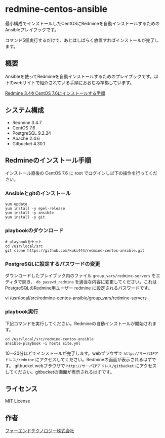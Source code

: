 # redmine-centos-ansible


最小構成でインストールしたCentOSにRedmineを自動インストールするためのAnsibleプレイブックです。

コマンド5個実行するだけで、あとはしばらく放置すればインストールが完了します。


## 概要

Ansibleを使ってRedmineを自動インストールするためのプレイブックです。以下のwebサイトで紹介されている手順におおむね準拠しています。

[Redmine 3.4をCentOS 7.6にインストールする手順](http://blog.redmine.jp/articles/3_4/install/centos/)


## システム構成

* Redmine 3.4.7
* CentOS 7.6
* PostgreSQL 9.2.24
* Apache 2.4.6
* Gitbucket 4.30.1


## Redmineのインストール手順

インストール直後の CentOS 7.6 に root でログインし以下の操作を行ってください。


### Ansibleとgitのインストール

```
yum update
yum install -y epel-release
yum install -y ansible
yum install -y git

```

### playbookのダウンロード

```
# playbookをセット
cd /usr/local/src
git clone https://github.com/kuki444/redmine-centos-ansible.git
```

### PostgreSQLに設定するパスワードの変更

ダウンロードしたプレイブック内のファイル `group_vars/redmine-servers` をエディタで開き、 `db_passwd_redmine` を適当な内容に変更してください。これはPostgreSQLのRedmine用ユーザー redmine に設定されるパスワードです。

vi /usr/local/src/redmine-centos-ansible/group_vars/redmine-servers

### playbook実行

下記コマンドを実行してください。Redmineの自動インストールが開始されます。

```
cd /usr/local/src/redmine-centos-ansible
ansible-playbook -i hosts site.yml
```

10〜20分ほどでインストールが完了します。webブラウザで `http://サーバIPアドレス/redmine` にアクセスしてください。Redmineの画面が表示されるはずです。
gitbucket webブラウザで `http://サーバIPアドレス/gitbucket` にアクセスしてください。gitbucketの画面が表示されるはずです。


## ライセンス

MIT License


## 作者

[ファーエンドテクノロジー株式会社](http://www.farend.co.jp/)
